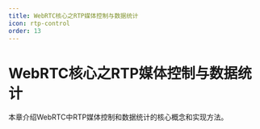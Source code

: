 ```yaml
---
title: WebRTC核心之RTP媒体控制与数据统计
icon: rtp-control
order: 13
---
```


# WebRTC核心之RTP媒体控制与数据统计

本章介绍WebRTC中RTP媒体控制和数据统计的核心概念和实现方法。
